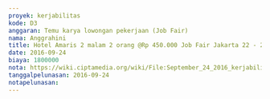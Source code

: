 ```yaml
---
proyek: kerjabilitas
kode: D3
anggaran: Temu karya lowongan pekerjaan (Job Fair)
nama: Anggrahini
title: Hotel Amaris 2 malam 2 orang @Rp 450.000 Job Fair Jakarta 22 - 24 September 2016
date: 2016-09-24
biaya: 1800000
nota: https://wiki.ciptamedia.org/wiki/File:September_24_2016_kerjabilitas_D3_hotel_jobfair_jakarta_inok.jpg
tanggalpelunasan: 2016-09-24
notapelunasan:
---
```

